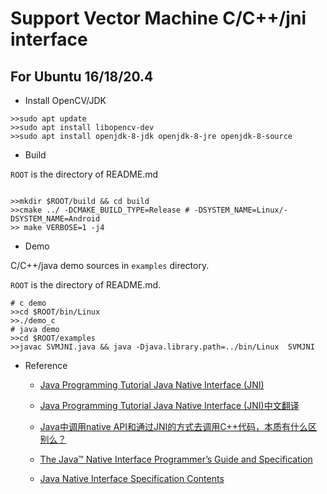 # Support Vector Machine C/C++/jni interface

## For Ubuntu 16/18/20.4

- Install OpenCV/JDK

```shell
>>sudo apt update 
>>sudo apt install libopencv-dev
>>sudo apt install openjdk-8-jdk openjdk-8-jre openjdk-8-source
```

- Build

`ROOT` is the directory of README.md

```shell

>>mkdir $ROOT/build && cd build
>>cmake ../ -DCMAKE_BUILD_TYPE=Release # -DSYSTEM_NAME=Linux/-DSYSTEM_NAME=Android 
>> make VERBOSE=1 -j4
```

- Demo

C/C++/java demo sources in `examples` directory.

`ROOT` is the directory of README.md.


```shell
# c demo
>>cd $ROOT/bin/Linux
>>./demo_c
# java demo
>>cd $ROOT/examples
>>javac SVMJNI.java && java -Djava.library.path=../bin/Linux  SVMJNI
```

- Reference

  - [Java Programming Tutorial Java Native Interface (JNI)](https://www3.ntu.edu.sg/home/ehchua/programming/java/javanativeinterface.html#zz-4.1)

  - [Java Programming Tutorial Java Native Interface (JNI)中文翻译](https://blog.csdn.net/createchance/article/details/53783490)

  - [Java中调用native API和通过JNI的方式去调用C++代码，本质有什么区别么？](https://www.zhihu.com/question/54397475/answer/2130664220)

  - [The Java™ Native Interface Programmer’s Guide and Specification](https://www.uni-ulm.de/fileadmin/website_uni_ulm/iui.inst.200/files/staff/domaschka/misc/jni_programmers_guide_spec.pdf)

  - [Java Native Interface Specification Contents](https://docs.oracle.com/en/java/javase/16/docs/specs/jni/index.html)





